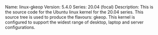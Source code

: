 Name:    linux-gkeop
Version: 5.4.0
Series:  20.04 (focal)
Description:
    This is the source code for the Ubuntu linux kernel for the 20.04 series. This
    source tree is used to produce the flavours: gkeop.
    This kernel is configured to support the widest range of desktop, laptop and
    server configurations.
